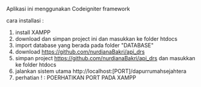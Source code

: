 Aplikasi ini menggunakan Codeigniter framework


cara installasi : 
1. install XAMPP 
2. download dan simpan project ini dan masukkan ke folder htdocs
3. import database yang berada pada folder "DATABASE"
4. download  https://github.com/nurdianaBakri/api_drs 
5. simpan project https://github.com/nurdianaBakri/api_drs  dan masukkan ke folder htdocs
6. jalankan sistem utama http://localhost:[PORT]/dapurrumahsejahtera
7. perhatian ! : POERHATIKAN PORT PADA XAMPP
